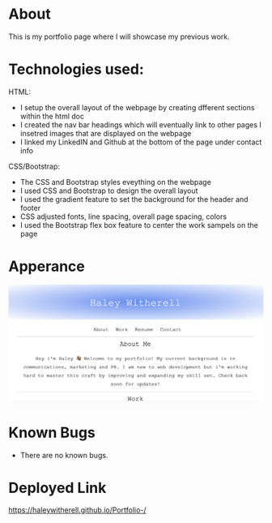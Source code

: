 # About
This is my portfolio page where I will showcase my previous work.

# Technologies used: 

HTML:
- I setup the overall layout of the webpage by creating dfferent sections within the html doc
- I created the nav bar headings which will eventually link to other pages
I insetred images that are displayed on the webpage
- I linked my LinkedIN and Github at the bottom of the page under contact info

CSS/Bootstrap:
- The CSS and Bootstrap styles eveything on the webpage
- I used CSS and Bootstrap to design the overall layout
- I used the gradient feature to set the background for the header and footer
- CSS adjusted fonts, line spacing, overall page spacing, colors 
- I used the Bootstrap flex box feature to center the work sampels on the page 

# Apperance 
![screenshot of webpage](./Images/screenshot.png)

# Known Bugs
- There are no known bugs. 

# Deployed Link 
https://haleywitherell.github.io/Portfolio-/